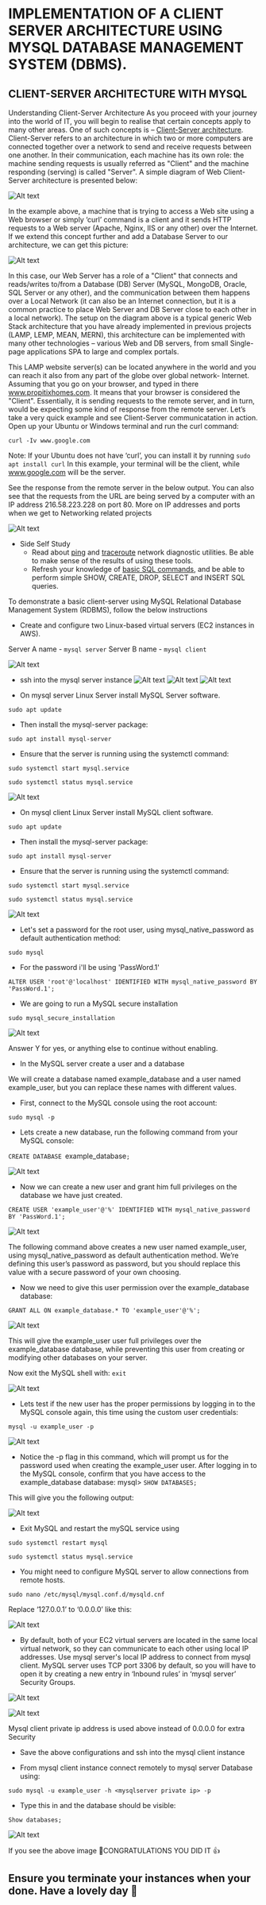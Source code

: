 # IMPLEMENTATION OF A CLIENT SERVER ARCHITECTURE USING MYSQL DATABASE MANAGEMENT SYSTEM (DBMS). 


## CLIENT-SERVER ARCHITECTURE WITH MYSQL
Understanding Client-Server Architecture
As you proceed with your journey into the world of IT, you will begin to realise that certain concepts apply to many other areas. One of such concepts is – [Client-Server architecture](https://en.wikipedia.org/wiki/Client%E2%80%93server_model).
Client-Server refers to an architecture in which two or more computers are connected together over a network to send and receive requests between one another.
In their communication, each machine has its own role: the machine sending requests is usually referred as "Client" and the machine responding (serving) is called "Server".
A simple diagram of Web Client-Server architecture is presented below:

![Alt text](Images/P5S1.png)

In the example above, a machine that is trying to access a Web site using a Web browser or simply ‘curl’ command is a client and it sends HTTP requests to a Web server (Apache, Nginx, IIS or any other) over the Internet.
If we extend this concept further and add a Database Server to our architecture, we can get this picture:

![Alt text](Images/P5S1.1.png)

In this case, our Web Server has a role of a "Client" that connects and reads/writes to/from a Database (DB) Server (MySQL, MongoDB, Oracle, SQL Server or any other), and the communication between them happens over a Local Network (it can also be an Internet connection, but it is a common practice to place Web Server and DB Server close to each other in a local network).
The setup on the diagram above is a typical generic Web Stack architecture that you have already implemented in previous projects (LAMP, LEMP, MEAN, MERN), this architecture can be implemented with many other technologies – various Web and DB servers, from small Single-page applications SPA to large and complex portals.

This LAMP website server(s) can be located anywhere in the world and you can reach it also from any part of the globe over global network- Internet.
Assuming that you go on your browser, and typed in there www.propitixhomes.com. It means that your browser is considered the "Client". Essentially, it is sending requests to the remote server, and in turn, would be expecting some kind of response from the remote server.
Let’s take a very quick example and see Client-Server communicatation in action.
Open up your Ubuntu or Windows terminal and run the curl command:

 `curl -Iv www.google.com`

Note: If your Ubuntu does not have ‘curl’, you can install it by running `sudo apt install curl`
In this example, your terminal will be the client, while www.google.com will be the server.

See the response from the remote server in the below output. You can also see that the requests from the URL are being served by a computer with an IP address 216.58.223.228 on port 80. More on IP addresses and ports when we get to Networking related projects

![Alt text](Images/P5S1.2.png)



- Side Self Study
    - Read about [ping](https://en.wikipedia.org/wiki/Ping_(networking_utility)) and [traceroute](https://en.wikipedia.org/wiki/Traceroute) network diagnostic utilities. Be able to make sense of the results of using these tools.
    - Refresh your knowledge of [basic SQL commands](https://www.w3schools.com/sql/), and be able to perform simple SHOW, CREATE, DROP, SELECT and INSERT SQL queries.




To demonstrate a basic client-server using MySQL Relational Database Management System (RDBMS), follow the below instructions

- Create and configure two Linux-based virtual servers (EC2 instances in AWS).

Server A name - `mysql server`
Server B name - `mysql client`

![Alt text](Images/P5S1.8%20running%20instance.png)

- ssh into the mysql server instance
  ![Alt text](Images/P5S1.9%20connect%20to%20mysql%20server.png)
  ![Alt text](Images/P5S2.0%20copy%20and%20connect%20to%20bash.png)
  ![Alt text](Images/P5S2.1%20connected%20successfully%20to%20bash.png)

- On mysql server Linux Server install MySQL Server software.

`sudo apt update`

- Then install the mysql-server package:

`sudo apt install mysql-server`

- Ensure that the server is running using the systemctl command:

`sudo systemctl start mysql.service`

`sudo systemctl status mysql.service`

![Alt text](Images/P5S2.2%20mysql%20status.png)


- On mysql client Linux Server install MySQL client software.

`sudo apt update`

- Then install the mysql-server package:

`sudo apt install mysql-server`

- Ensure that the server is running using the systemctl command:

`sudo systemctl start mysql.service`

`sudo systemctl status mysql.service`

![Alt text](Images/P5S1.6.png)


- Let's set a password for the root user, using mysql_native_password as default authentication method:

 `sudo mysql`

- For the password i'll be using 'PassWord.1'

`ALTER USER 'root'@'localhost' IDENTIFIED WITH mysql_native_password BY 'PassWord.1';`

- We are going to run a MySQL secure installation

`sudo mysql_secure_installation`

![Alt text](Images/P5S3.2%20mysql%20secure%20install.png)

Answer Y for yes, or anything else to continue without enabling.



- In the MySQL server create a user and a database

We will create a database named example_database and a user named example_user, but you can replace these names with different values.

- First, connect to the MySQL console using the root account:

`sudo mysql -p`

- Lets create a new database, run the following command from your MySQL console:

`CREATE DATABASE `example_database`;`

![Alt text](/Project_2/Images/mysql%20create%20db.png)

- Now we can create a new user and grant him full privileges on the database we have just created.

`CREATE USER 'example_user'@'%' IDENTIFIED WITH mysql_native_password BY 'PassWord.1';`

![Alt text](/Project_2/Images/mysql%20create%20useer.png)

The following command above creates a new user named example_user, using mysql_native_password as default authentication method. We’re defining this user’s password as password, but you should replace this value with a secure password of your own choosing.

- Now we need to give this user permission over the example_database database:

`GRANT ALL ON example_database.* TO 'example_user'@'%';`

![Alt text](/Project_2/Images/mysql%20grant%20full%20access.png)

This will give the example_user user full privileges over the example_database database, while preventing this user from creating or modifying other databases on your server.

 Now exit the MySQL shell with:
`exit`

![Alt text](/Project_2/Images/mysql%20byee.png)


- Lets test if the new user has the proper permissions by logging in to the MySQL console again, this time using the custom user credentials:

`mysql -u example_user -p`

![Alt text](/Project_2/Images/mysql%20exampleuser%20login.png)

- Notice the -p flag in this command, which will prompt us for the password used when creating the example_user 
user. After logging in to the MySQL console, confirm that you have access to the example_database database:
mysql> `SHOW DATABASES;`

This will give you the following output:

![Alt text](/Project_2/Images/mysql%20show%20DB.png)


- Exit MySQL and restart the mySQL service using

`sudo systemctl restart mysql`

`sudo systemctl status mysql.service`





- You might need to configure MySQL server to allow connections from remote hosts.

`sudo nano /etc/mysql/mysql.conf.d/mysqld.cnf`

Replace ‘127.0.0.1’ to ‘0.0.0.0’ like this:

![Alt text](Images/P5S3.0%20replace%20to%200000.png)

- By default, both of your EC2 virtual servers are located in the same local virtual network, so they can communicate to each other using local IP addresses. Use mysql server's local IP address to connect from mysql client. MySQL server uses TCP port 3306 by default, so you will have to open it by creating a new entry in ‘Inbound rules’ in ‘mysql server’ Security Groups.

![Alt text](Images/P5S1.6.png)

![Alt text](Images/P5S3.4%20New%20SG%20port%20and%20block.png)

Mysql client private ip address is used above instead of 0.0.0.0 for extra Security 


- Save the above configurations and ssh into the mysql client instance 

- From mysql client instance connect remotely to mysql server Database using:

`sudo mysql -u example_user -h <mysqlserver private ip> -p`

- Type this in and the database should be visible:

`Show databases;`

![Alt text](Images/P5S3.4%20mysql%20client%20login%20and%20show%20DB.png)

If you see the above image 🎉CONGRATULATIONS YOU DID IT  👍 


## Ensure you terminate your instances when your done. Have a lovely day 🥂